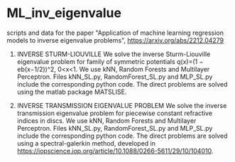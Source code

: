 # ML_inv_eigenvalue
scripts and data for the paper "Application of machine learning regression models to inverse eigenvalue problems", https://arxiv.org/abs/2212.04279

1. INVERSE STURM-LIOUVILLE
We solve the inverse Sturm-Liouville eigenvalue problem for family of symmetric potentials q(x)=(1 − eb(x−1/2))^2, 0<x<1. We use kNN, Random Forests and Multilayer Perceptron. 
Files kNN_SL.py, RandomForest_SL.py and MLP_SL.py include the corresponding python code. 
The direct problems are solved using the matlab package MATSLISE.

2. INVERSE TRANSMISSION EIGENVALUE PROBLEM
We solve the inverse transmission eigenvalue problem for piecewise constant refractive indices in discs. We use kNN, Random Forests and Multilayer Perceptron. 
Files kNN_SL.py, RandomForest_SL.py and MLP_SL.py include the corresponding python code. 
The direct problems are solved using a spectral-galerkin method, developed in https://iopscience.iop.org/article/10.1088/0266-5611/29/10/104010. 
